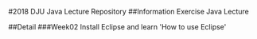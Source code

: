 #2018 DJU Java Lecture Repository
##Information
Exercise Java Lecture

##Detail
###Week02
Install Eclipse and learn 'How to use Eclipse'
